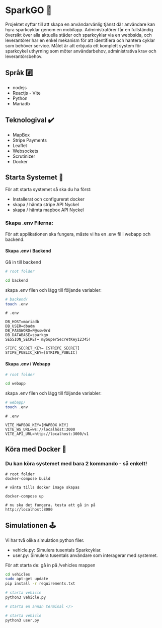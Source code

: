 # SparkGO 🛴
Projektet syftar till att skapa en användarvänlig tjänst där användare kan hyra sparkcyklar genom en mobilapp. Administratörer får en fullständig översikt över alla aktuella städer och sparkcyklar via en webbsida, och leverantörer har en enkel mekanism för att identifiera och hantera cyklar som behöver service. Målet är att erbjuda ett komplett system för sparkcykel uthyrning som möter användarbehov, administrativa krav och leverantörsbehov.

## Språk #️⃣
- nodejs
- Reactjs - Vite
- Python
- Mariadb

## Teknologival ✔️
- MapBox
- Stripe Payments
- Leaflet
- Websockets
- Scrutinizer
- Docker


## Starta Systemet 🚀

För att starta systemet så ska du ha först:
- Installerat och configurerat docker
- skapa / hämta stripe API Nyckel
- skapa / hämta mapbox API Nyckel

### Skapa .env Filerna:
För att applikationen ska fungera, måste vi ha en .env fil i webapp och backend.
#### Skapa .env i Backend
Gå in till backend
``` bash
# root folder

cd backend
```
skapa .env filen och lägg till följande variabler:
``` bash
# backend/
touch .env
```

``` env
# .env

DB_HOST=mariadb
DB_USER=dbadm
DB_PASSWORD=P@ssw0rd
DB_DATABASE=sparkgo
SESSION_SECRET= mySuperSecretKey12345!

STIPE_SECRET_KEY= [STRIPE_SECRET]
STIPE_PUBLIC_KEY=[STRIPE_PUBLIC]

```
#### Skapa .env i Webapp
``` bash
# root folder

cd webapp
```
skapa .env filen och lägg till följande variabler:
``` bash
# webapp/
touch .env
```

``` env
# .env

VITE_MAPBOX_KEY=[MAPBOX_KEY]
VITE_WS_URL=ws://localhost:3000
VITE_API_URL=http://localhost:3000/v1

```

## Köra med Docker 🐳
### Du kan köra systemet med bara 2 kommando - så enkelt!

```
# root folder
docker-compose build

# vänta tills docker image skapas

docker-compose up

# nu ska det fungera. testa att gå in på
http://localhost:8080
```

## Simulationen 🕹️
Vi har två olika simulation python filer.
- vehicle.py: Simulera tusentals Sparkcyklar.
- user.py: Simulera tusentals användare som interagerar med systemet.

För att starta de: gå in på /vehicles mappen
``` bash
cd vehicles
sudo apt-get update
pip install -r requirements.txt

# starta vehicle
python3 vehicle.py

# starta en annan terminal </>

# starta vehicle
python3 user.py
```

